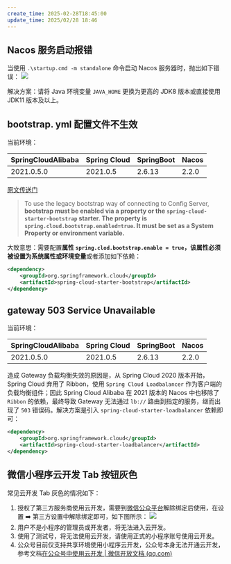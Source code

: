 ```yaml
---
create_time: 2025-02-28T18:45:00
update_time: 2025/02/28 18:46
---
```


## Nacos 服务启动报错

当使用 `.\startup.cmd -m standalone` 命令启动 Nacos 服务器时，抛出如下错误：
![](https://img.xiaorang.fun/202502281845327.png)

解决方案：请将 Java 环境变量 `JAVA_HOME` 更换为更高的 JDK8 版本或直接使用 JDK11 版本及以上。

## bootstrap. yml 配置文件不生效

当前环境：

| SpringCloudAlibaba | Spring Cloud | SpringBoot | Nacos |
| :----------------- | ------------ | ---------- | ----- |
| 2021.0.5.0         | 2021.0.5     | 2.6.13     | 2.2.0 |

[原文传送门](https://docs.spring.io/spring-cloud/docs/2020.0.1/reference/htmlsingle/#config-first-bootstrap)

> To use the legacy bootstrap way of connecting to Config Server, **bootstrap must be enabled via a property or the `spring-cloud-starter-bootstrap` starter. The property is `spring.cloud.bootstrap.enabled=true`. It must be set as a System Property or environment variable.**

大致意思：需要配置**属性 `spring.clod.bootstrap.enable = true`，该属性必须被设置为系统属性或环境变量**或者添加如下依赖：

```xml
<dependency>
    <groupId>org.springframework.cloud</groupId>
    <artifactId>spring-cloud-starter-bootstrap</artifactId>
</dependency>
```

## gateway 503 Service Unavailable

当前环境：

| SpringCloudAlibaba | Spring Cloud | SpringBoot | Nacos |
| :----------------- | ------------ | ---------- | ----- |
| 2021.0.5.0         | 2021.0.5     | 2.6.13     | 2.2.0 |

造成 Gateway 负载均衡失效的原因是，从 Spring Cloud 2020 版本开始，Spring Cloud 弃用了 Ribbon，使用 `Spring Cloud Loadbalancer` 作为客户端的负载均衡组件；因此 Spring Cloud Alibaba 在 2021 版本的 Nacos 中也移除了 `Ribbon` 的依赖，最终导致 Gateway 无法通过 `lb://` 路由到指定的服务，继而出现了 `503` 错误码。解决方案是引入 `spring-cloud-starter-loadbalancer` 依赖即可：

```xml
<dependency>
    <groupId>org.springframework.cloud</groupId>
    <artifactId>spring-cloud-starter-loadbalancer</artifactId>
</dependency>
```

## 微信小程序云开发 Tab 按钮灰色

常见云开发 Tab 灰色的情况如下：

1. 授权了第三方服务商使用云开发，需要到[微信公众平台](mp.weixin.qq.com)解除绑定后使用，在设置 ➡️ 第三方设置中解除绑定即可，如下图所示：
   ![](https://img.xiaorang.fun/202502281845328.png)
2. 用户不是小程序的管理员或开发者，将无法进入云开发。
3. 使用了测试号，将无法使用云开发，请使用正式的小程序账号使用云开发。
4. 公众号目前仅支持共享环境使用小程序云开发，公众号本身无法开通云开发，参考文档[在公众号中使用云开发 | 微信开放文档 (qq.com)](https://developers.weixin.qq.com/miniprogram/dev/wxcloud/basis/web.html)
